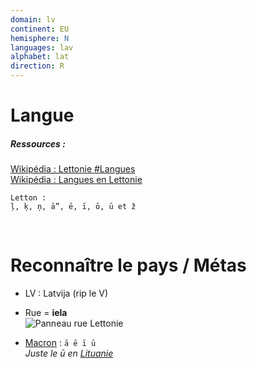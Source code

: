 ```yaml
---
domain: lv
continent: EU
hemisphere: N
languages: lav
alphabet: lat
direction: R
---
```


# Langue

##### Ressources :

[Wikipédia : Lettonie #Langues](https://fr.wikipedia.org/wiki/Lettonie#Langues)  
[Wikipédia : Langues en Lettonie](https://fr.wikipedia.org/wiki/Langues_en_Lettonie)

```
Letton : 
ļ, ķ, ņ, ā”, ē, ī, ō, ū et ž 
```

<br/>

# Reconnaître le pays / Métas

- LV : Latvija (rip le V)
- Rue = **iela**  
  ![Panneau rue Lettonie](/images/countries/lv/panneau_rue.png)
  

- [Macron](https://fr.wikipedia.org/wiki/Macron_(diacritique)) : `ā ē ī ū`  
  *Juste le ū en [Lituanie](/flag/lt)*

